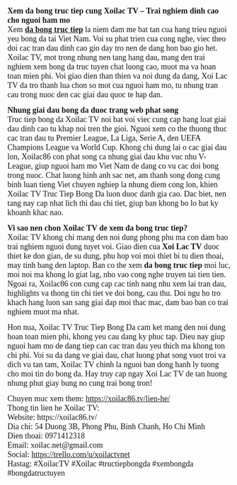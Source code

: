 <p><span style="font-size:18px"><span style="font-family:times new roman,times,serif"><strong>Xem da bong truc tiep cung Xoilac TV &ndash; Trai nghiem dinh cao cho nguoi ham mo</strong><br />
Xem <a href="https://xoilac86.tv/"><strong>da bong truc tiep</strong></a> la niem dam me bat tan cua hang trieu nguoi yeu bong da tai Viet Nam. Voi su phat trien cua cong nghe, viec theo doi cac tran dau dinh cao gio day tro nen de dang hon bao gio het. Xoilac TV, mot trong nhung nen tang hang dau, mang den trai nghiem xem bong da truc tuyen chat luong cao, muot ma va hoan toan mien phi. Voi giao dien than thien va noi dung da dang, Xoi Lac TV da tro thanh lua chon so mot cua nguoi ham mo, tu nhung tran cau trong nuoc den cac giai dau quoc te hap dan.</span></span></p>

<p><span style="font-size:18px"><span style="font-family:times new roman,times,serif"><strong>Nhung giai dau bong da duoc trang web phat song</strong><br />
Truc tiep bong da Xoilac TV noi bat voi viec cung cap hang loat giai dau dinh cao tu khap noi tren the gioi. Nguoi xem co the thuong thuc cac tran dau tu Premier League, La Liga, Serie A, den UEFA Champions League va World Cup. Khong chi dung lai o cac giai dau lon, Xoilac86 con phat song ca nhung giai dau khu vuc nhu V-League, giup nguoi ham mo Viet Nam de dang co vu cac doi bong trong nuoc. Chat luong hinh anh sac net, am thanh song dong cung binh luan tieng Viet chuyen nghiep la nhung diem cong lon, khien Xoilac TV Truc Tiep Bong Da luon duoc danh gia cao. Dac biet, nen tang nay cap nhat lich thi dau chi tiet, giup ban khong bo lo bat ky khoanh khac nao.</span></span></p>

<p><span style="font-size:18px"><span style="font-family:times new roman,times,serif"><strong>Vi sao nen chon Xoilac TV de xem da bong truc tiep?</strong><br />
Xoilac TV khong chi mang den noi dung phong phu ma con dam bao trai nghiem nguoi dung tuyet voi. Giao dien cua <strong>Xoi Lac TV</strong> duoc thiet ke don gian, de su dung, phu hop voi moi thiet bi tu dien thoai, may tinh bang den laptop. Ban co the xem <strong>da bong truc tiep</strong> moi luc, moi noi ma khong lo giat lag, nho vao cong nghe truyen tai tien tien. Ngoai ra, Xoilac86 con cung cap cac tinh nang nhu xem lai tran dau, highlights va thong tin chi tiet ve doi bong, cau thu. Doi ngu ho tro khach hang luon san sang giai dap moi thac mac, dam bao ban co trai nghiem muot ma nhat.</span></span></p>

<p><span style="font-size:18px"><span style="font-family:times new roman,times,serif">Hon nua, Xoilac TV Truc Tiep Bong Da cam ket mang den noi dung hoan toan mien phi, khong yeu cau dang ky phuc tap. Dieu nay giup nguoi ham mo de dang tiep can cac tran dau yeu thich ma khong ton chi phi. Voi su da dang ve giai dau, chat luong phat song vuot troi va dich vu tan tam, Xoilac TV chinh la nguoi ban dong hanh ly tuong cho moi tin do bong da. Hay truy cap ngay Xoi Lac TV de tan huong nhung phut giay bung no cung trai bong tron!</span></span></p>

<p><span style="font-size:18px"><span style="font-family:times new roman,times,serif">Chuyen muc xem them: <span style="color:rgb(0, 0, 0)"><a class="in-cell-link" href="https://xoilac86.tv/lien-he/" target="_blank">https://xoilac86.tv/lien-he/</a></span><br />
Thong tin lien he Xoilac TV:&nbsp;<br />
Website: https://xoilac86.tv/<br />
Dia chi: 54 Duong 3B, Phong Phu, Binh Chanh, Ho Chi Minh<br />
Dien thoai: 0971412318<br />
Email: xoilac.net@gmail.com<br />
Social: <span style="color:rgb(0, 0, 0)"><a class="in-cell-link" href="https://trello.com/u/xoilactvnet" target="_blank">https://trello.com/u/xoilactvnet</a></span><br />
Hastag: #XoilacTV #Xoilac #tructiepbongda #xembongda #bongdatructuyen</span></span></p>

